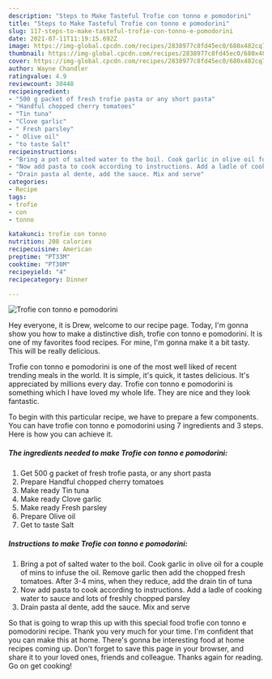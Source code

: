 ```yaml
---
description: "Steps to Make Tasteful Trofie con tonno e pomodorini"
title: "Steps to Make Tasteful Trofie con tonno e pomodorini"
slug: 117-steps-to-make-tasteful-trofie-con-tonno-e-pomodorini
date: 2021-07-11T11:19:15.692Z
image: https://img-global.cpcdn.com/recipes/2838977c8fd45ec0/680x482cq70/trofie-con-tonno-e-pomodorini-recipe-main-photo.jpg
thumbnail: https://img-global.cpcdn.com/recipes/2838977c8fd45ec0/680x482cq70/trofie-con-tonno-e-pomodorini-recipe-main-photo.jpg
cover: https://img-global.cpcdn.com/recipes/2838977c8fd45ec0/680x482cq70/trofie-con-tonno-e-pomodorini-recipe-main-photo.jpg
author: Wayne Chandler
ratingvalue: 4.9
reviewcount: 30448
recipeingredient:
- "500 g packet of fresh trofie pasta or any short pasta"
- "Handful chopped cherry tomatoes"
- "Tin tuna"
- "Clove garlic"
- " Fresh parsley"
- " Olive oil"
- "to taste Salt"
recipeinstructions:
- "Bring a pot of salted water to the boil. Cook garlic in olive oil for a couple of mins to infuse the oil. Remove garlic then add the chopped fresh tomatoes. After 3-4 mins, when they reduce, add the drain tin of tuna"
- "Now add pasta to cook according to instructions. Add a ladle of cooking water to sauce and lots of freshly chopped parsley"
- "Drain pasta al dente, add the sauce. Mix and serve"
categories:
- Recipe
tags:
- trofie
- con
- tonno

katakunci: trofie con tonno 
nutrition: 208 calories
recipecuisine: American
preptime: "PT33M"
cooktime: "PT30M"
recipeyield: "4"
recipecategory: Dinner

---
```



![Trofie con tonno e pomodorini](https://img-global.cpcdn.com/recipes/2838977c8fd45ec0/680x482cq70/trofie-con-tonno-e-pomodorini-recipe-main-photo.jpg)

Hey everyone, it is Drew, welcome to our recipe page. Today, I'm gonna show you how to make a distinctive dish, trofie con tonno e pomodorini. It is one of my favorites food recipes. For mine, I'm gonna make it a bit tasty. This will be really delicious.

Trofie con tonno e pomodorini is one of the most well liked of recent trending meals in the world. It is simple, it's quick, it tastes delicious. It's appreciated by millions every day. Trofie con tonno e pomodorini is something which I have loved my whole life. They are nice and they look fantastic.




To begin with this particular recipe, we have to prepare a few components. You can have trofie con tonno e pomodorini using 7 ingredients and 3 steps. Here is how you can achieve it.

<!--inarticleads1-->

##### The ingredients needed to make Trofie con tonno e pomodorini:

1. Get 500 g packet of fresh trofie pasta, or any short pasta
1. Prepare Handful chopped cherry tomatoes
1. Make ready Tin tuna
1. Make ready Clove garlic
1. Make ready  Fresh parsley
1. Prepare  Olive oil
1. Get to taste Salt




<!--inarticleads2-->

##### Instructions to make Trofie con tonno e pomodorini:

1. Bring a pot of salted water to the boil. Cook garlic in olive oil for a couple of mins to infuse the oil. Remove garlic then add the chopped fresh tomatoes. After 3-4 mins, when they reduce, add the drain tin of tuna
1. Now add pasta to cook according to instructions. Add a ladle of cooking water to sauce and lots of freshly chopped parsley
1. Drain pasta al dente, add the sauce. Mix and serve




So that is going to wrap this up with this special food trofie con tonno e pomodorini recipe. Thank you very much for your time. I'm confident that you can make this at home. There's gonna be interesting food at home recipes coming up. Don't forget to save this page in your browser, and share it to your loved ones, friends and colleague. Thanks again for reading. Go on get cooking!
